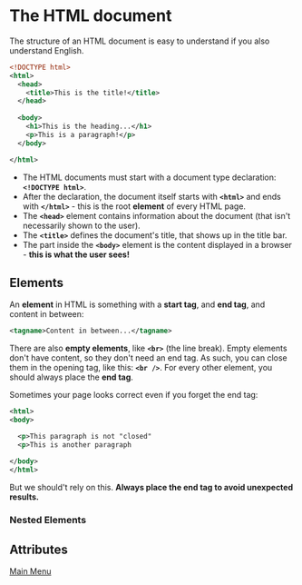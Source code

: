 # The HTML document
The structure of an HTML document is easy to understand if you also understand English.

```XML
<!DOCTYPE html>
<html>
  <head>
    <title>This is the title!</title>
  </head>
  
  <body>
    <h1>This is the heading...</h1>
    <p>This is a paragraph!</p>
  </body>

</html>
```
- The HTML documents must start with a document type declaration: **`<!DOCTYPE html>`**.  
- After the declaration, the document itself starts with **`<html>`** and ends with **`</html>`** - this is the root **element** of every HTML page.  
- The **`<head>`** element contains information about the document (that isn't necessarily shown to the user).
- The **`<title>`** defines the document's title, that shows up in the title bar.
- The part inside the **`<body>`** element is the content displayed in a browser - **this is what the user sees!**

## Elements
An **element** in HTML is something with a **start tag**, and **end tag**, and content in between:
```XML
<tagname>Content in between...</tagname>
```

There are also **empty elements**, like **`<br>`** (the line break). Empty elements don't have content, so they don't need an end tag. As such, you can close them in the opening tag, like this: **`<br />`**. For every other element, you should always place the **end tag**.  

Sometimes your page looks correct even if you forget the end tag:
```XML
<html>
<body>

  <p>This paragraph is not "closed"
  <p>This is another paragraph

</body>
</html>
```
But we should't rely on this. **Always place the end tag to avoid unexpected results.**

### Nested Elements

## Attributes

[Main Menu](../README.md)
